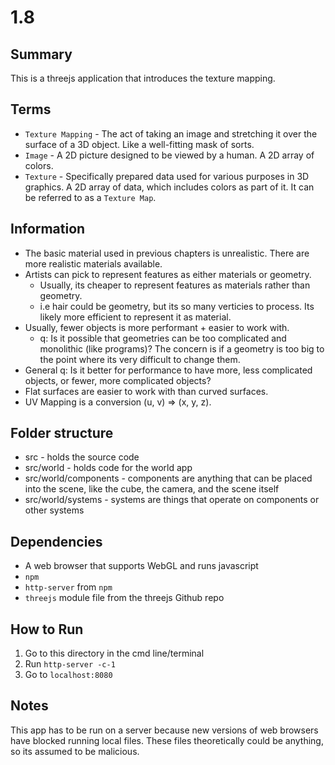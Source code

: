 # 1.8

## Summary
This is a threejs application that introduces the texture mapping.

## Terms
* `Texture Mapping` - The act of taking an image and stretching it over the surface of a 3D object. Like a well-fitting mask of sorts.
* `Image` - A 2D picture designed to be viewed by a human. A 2D array of colors.
* `Texture` - Specifically prepared data used for various purposes in 3D graphics. A 2D array of data, which includes colors as part of it. It can be referred to as a `Texture Map`.

## Information
* The basic material used in previous chapters is unrealistic. There are more realistic materials available.
* Artists can pick to represent features as either materials or geometry.
    * Usually, its cheaper to represent features as materials rather than geometry.
    * i.e hair could be geometry, but its so many verticies to process. Its likely more efficient to represent it as material.
* Usually, fewer objects is more performant + easier to work with.
    * q: Is it possible that geometries can be too complicated and monolithic (like programs)? The concern is if a geometry is too big to the point where its very difficult to change them.
* General q: Is it better for performance to have more, less complicated objects, or fewer, more complicated objects?
* Flat surfaces are easier to work with than curved surfaces.
* UV Mapping is a conversion (u, v) => (x, y, z).

## Folder structure

* src - holds the source code
* src/world - holds code for the world app
* src/world/components - components are anything that can be placed into the scene, like the cube, the camera, and the scene itself
* src/world/systems - systems are things that operate on components or other systems

## Dependencies
* A web browser that supports WebGL and runs javascript
* `npm`
* `http-server` from `npm`
* `threejs` module file from the threejs Github repo

## How to Run
1. Go to this directory in the cmd line/terminal
2. Run `http-server -c-1`
3. Go to `localhost:8080`

## Notes
This app has to be run on a server because new versions of web browsers have blocked running local files. These files theoretically could be anything, so its assumed to be malicious.